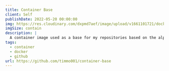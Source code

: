 ```yaml
---
title: Container Base
client: Self
publishDate: 2022-05-20 00:00:00
img: https://res.cloudinary.com/dxpmd7aef/image/upload/v1661101721/docker_uwjxu4.svg
imgSize: contain
description: |
  A container image used as a base for my repositories based on the alpine image.
tags:
  - container
  - docker
  - github
url: https://github.com/timmo001/container-base
---
```


